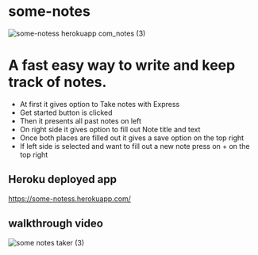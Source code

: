 # some-notes

![some-notess herokuapp com_notes (3)](https://user-images.githubusercontent.com/80286982/129497722-a853399e-6c0c-418a-8363-f61bc0ac9c4a.png)

# A fast easy way to write and keep track of notes.

- At first it gives option to Take notes with Express
- Get started button is clicked
- Then it presents all past notes on left
- On right side it gives option to fill out Note title and text
- Once both places are filled out it gives a save option on the top right
- If left side is selected and want to fill out a new note press on + on the top right

## Heroku deployed app
https://some-notess.herokuapp.com/

## walkthrough video
![some notes taker (3)](https://user-images.githubusercontent.com/80286982/129501226-d7c8cd7b-499f-4b87-b90e-e60f34fc0bdc.gif)


